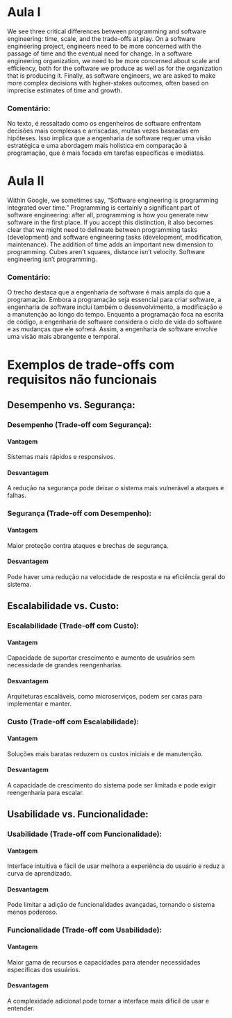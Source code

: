 # Aula I
  We see three critical differences between programming and software engineering: time, scale, and the trade-offs at play. On a software engineering project, engineers need to be more concerned with the passage of time and the eventual need for change. 
In a software engineering organization, we need to be more concerned about scale and efficiency, both for the software we produce as well as for the organization that is producing it. 
Finally, as software engineers, we are asked to make more complex decisions with higher-stakes outcomes, often based on imprecise estimates of time and growth.

### Comentário:
  No texto, é ressaltado como os engenheiros de software enfrentam decisões mais complexas e arriscadas, muitas vezes baseadas em hipóteses. Isso implica que a engenharia de software requer uma visão estratégica e uma abordagem mais holística em comparação à programação, que é mais focada em tarefas específicas e imediatas.

# Aula II
  Within Google, we sometimes say, “Software engineering is programming integrated over time.” Programming is certainly a significant part of software engineering: after all, programming is how you generate new software in the first place. If you accept this distinction, it also becomes clear that we might need to delineate between programming tasks (development) and software engineering tasks (development, modification, maintenance). The addition of time adds an important new dimension to programming. Cubes aren’t squares, distance isn’t velocity. Software engineering isn’t programming.

### Comentário:
  O trecho destaca que a engenharia de software é mais ampla do que a programação. Embora a programação seja essencial para criar software, a engenharia de software inclui também o desenvolvimento, a modificação e a manutenção ao longo do tempo. Enquanto a programação foca na escrita de código, a engenharia de software considera o ciclo de vida do software e as mudanças que ele sofrerá. Assim, a engenharia de software envolve uma visão mais abrangente e temporal.

# Exemplos de trade-offs com requisitos não funcionais

## Desempenho vs. Segurança:

### Desempenho (Trade-off com Segurança):

  #### Vantagem
  Sistemas mais rápidos e responsivos.
  #### Desvantagem
  A redução na segurança pode deixar o sistema mais vulnerável a ataques e falhas.

### Segurança (Trade-off com Desempenho):

  #### Vantagem
  Maior proteção contra ataques e brechas de segurança.
  #### Desvantagem
  Pode haver uma redução na velocidade de resposta e na eficiência geral do sistema.

##

## Escalabilidade vs. Custo:

### Escalabilidade (Trade-off com Custo):

  #### Vantagem
  Capacidade de suportar crescimento e aumento de usuários sem necessidade de grandes reengenharias.
  #### Desvantagem
  Arquiteturas escaláveis, como microserviços, podem ser caras para implementar e manter.

### Custo (Trade-off com Escalabilidade):

  #### Vantagem
  Soluções mais baratas reduzem os custos iniciais e de manutenção.
  #### Desvantagem
  A capacidade de crescimento do sistema pode ser limitada e pode exigir reengenharia para escalar.

##

## Usabilidade vs. Funcionalidade:

### Usabilidade (Trade-off com Funcionalidade):

  #### Vantagem
  Interface intuitiva e fácil de usar melhora a experiência do usuário e reduz a curva de aprendizado.
  #### Desvantagem
  Pode limitar a adição de funcionalidades avançadas, tornando o sistema menos poderoso.

### Funcionalidade (Trade-off com Usabilidade):

  #### Vantagem
  Maior gama de recursos e capacidades para atender necessidades específicas dos usuários.
  #### Desvantagem
  A complexidade adicional pode tornar a interface mais difícil de usar e entender.
